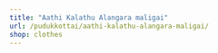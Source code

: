 ```yaml
---
title: "Aathi Kalathu Alangara maligai"
url: /pudukkottai/aathi-kalathu-alangara-maligai/
shop: clothes
---
```

